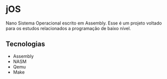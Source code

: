 # jOS

Nano Sistema Operacional escrito em Assembly. Esse é um projeto voltado para os estudos relacionados a programação de baixo nível.

## Tecnologias

* Assembly
* NASM
* Qemu
* Make
